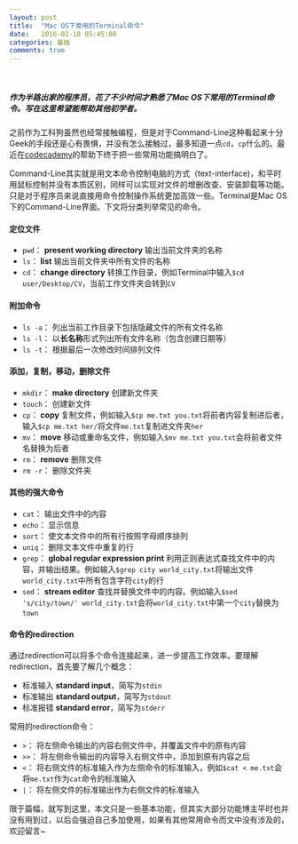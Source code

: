 ```yaml
---
layout: post
title:  "Mac OS下常用的Terminal命令"
date:   2016-02-18 05:45:08
categories: 基础
comments: true
---
```


<br>

##### 作为半路出家的程序员，花了不少时间才熟悉了Mac OS下常用的Terminal命令。写在这里希望能帮助其他初学者。 

之前作为工科狗虽然也经常接触编程，但是对于Command-Line这种看起来十分Geek的手段还是心有畏惧，并没有怎么接触过，最多知道一点`cd`，`cp`什么的。最近在[codecademy](https://www.codecademy.com/)的帮助下终于把一些常用功能搞明白了。

Command-Line其实就是用文本命令控制电脑的方式（text-interface)，和平时用鼠标控制并没有本质区别，同样可以实现对文件的增删改查、安装卸载等功能。只是对于程序员来说直接用命令控制操作系统更加高效一些。Terminal是Mac OS下的Command-Line界面。下文将分类列举常见的命令。

#### 定位文件
* `pwd`： **present working directory** 输出当前文件夹的名称
* `ls`： **list** 输出当前文件夹中所有文件的名称 
* `cd`： **change directory** 转换工作目录，例如Terminal中输入`$cd user/Desktop/CV`，当前工作文件夹会转到`CV`


#### 附加命令
* `ls -a`： 列出当前工作目录下包括隐藏文件的所有文件名称
* `ls -l`： 以**长名称**形式列出所有文件名称（包含创建日期等）
* `ls -t`： 根据最后一次修改时间排列文件

#### 添加，复制，移动，删除文件
* `mkdir`： **make directory** 创建新文件夹
* `touch`： 创建新文件
* `cp`： **copy** 复制文件，例如输入`$cp me.txt you.txt`将前者内容复制进后者，输入`$cp me.txt her/`将文件`me.txt`复制进文件夹`her`
* `mv`： **move** 移动或重命名文件，例如输入`$mv me.txt you.txt`会将前者文件名替换为后者
* `rm`： **remove** 删除文件
* `rm -r`： 删除文件夹

#### 其他的强大命令
* `cat`： 输出文件中的内容
* `echo`： 显示信息
* `sort`： 使文本文件中的所有行按照字母顺序排列
* `uniq`： 删除文本文件中重复的行
* `grep`： **global regular expression print** 利用正则表达式查找文件中的内容，并输出结果。例如输入`$grep city world_city.txt`将输出文件`world_city.txt`中所有包含字符`city`的行
* `sed`： **stream editor** 查找并替换文件中的内容。例如输入`$sed 's/city/town/' world_city.txt`会将`world_city.txt`中第一个`city`替换为`town`


#### 命令的redirection

通过redirection可以将多个命令连接起来，进一步提高工作效率。要理解redirection，首先要了解几个概念：

* 标准输入 **standard input**，简写为`stdin`
* 标准输出 **standard output**，简写为`stdout`
* 标准报错 **standard error**，简写为`stderr`

常用的redirection命令：

* `>`： 将左侧命令输出的内容右侧文件中，并覆盖文件中的原有内容
* `>>`： 将左侧命令输出的内容导入右侧文件中，添加到原有内容之后
* `<`： 将右侧文件的标准输入作为左侧命令的标准输入，例如`$cat < me.txt`会将`me.txt`作为`cat`命令的标准输入
* `|`： 将左侧文件的标准输出作为右侧文件的标准输入

限于篇幅，就写到这里，本文只是一些基本功能，但其实大部分功能博主平时也并没有用到过，以后会强迫自己多加使用，如果有其他常用命令而文中没有涉及的，欢迎留言~








